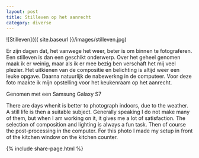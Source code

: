 ```yaml
---
layout: post
title: Stilleven op het aanrecht
category: diverse
---
```


![Stilleven]({{ site.baseurl }}/images/stilleven.jpg)

Er zijn dagen dat, het vanwege het weer, beter is om binnen te fotograferen. Een stilleven is dan een geschikt onderwerp. Over het geheel genomen maak ik er weinig, maar als ik er mee bezig ben verschaft het mij veel plezier. Het uitkienen van de compositie en belichting is altijd weer een leuke opgave. Daarna natuurlijk de nabewerkng in de computeer. Voor deze foto maakte ik mijn opstelling voor het keukenraam op het aanrecht.

Genomen met een Samsung Galaxy S7

There are days whenit is better to photograph indoors, due to the weather. A still life is then a suitable subject. Generally speaking I do not make many of them, but when I am working on it, it gives me a lot of satisfaction. The selection of composition and lighting is always a fun task. Then of course the post-processing in the computer. For this photo I made my setup in front of the kitchen window on the kitchen counter.

{% include share-page.html %}
